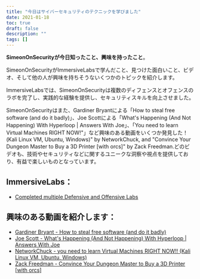 ```yaml
---
title: "今日はサイバーセキュリティのテクニックを学びました"
date: 2021-01-18
toc: true
draft: false
description: ""
tags: []
---
```


**SimeonOnSecurityが今日知ったこと、興味を持ったこと**。

SimeonOnSecurityがImmersiveLabsで学んだこと、見つけた面白いこと、ビデオ、そして他の人が興味を持ちそうないくつかのトピックを紹介します。

ImmersiveLabsでは、SimeonOnSecurityは複数のディフェンスとオフェンスのラボを完了し、実践的な経験を提供し、セキュリティスキルを向上させました。

SimeonOnSecurityはまた、Gardiner Bryantによる「How to steal free software (and do it badly)」、Joe Scottによる「What's Happening (And Not Happening) With Hyperloop | Answers With Joe」、「You need to learn Virtual Machines RIGHT NOW!"」など興味のある動画をいくつか発見した！(Kali Linux VM, Ubuntu, Windows)" by NetworkChuck, and "Convince Your Dungeon Master to Buy a 3D Printer [with orcs]" by Zack Freedman.どのビデオも、技術やセキュリティなどに関するユニークな洞察や視点を提供しており、有益で楽しいものとなっています。

## ImmersiveLabs：
- [Completed multiple Defensive and Offensive Labs](https://www.immersivelabs.com/)

## 興味のある動画を紹介します：
- [Gardiner Bryant - How to steal free software (and do it badly)](https://www.youtube.com/watch?v=7bYpZpTCUFA)
- [Joe Scott - What's Happening (And Not Happening) With Hyperloop | Answers With Joe](https://www.youtube.com/watch?v=23n94m96flc)
- [NetworkChuck - you need to learn Virtual Machines RIGHT NOW!! (Kali Linux VM, Ubuntu, Windows)](https://www.youtube.com/watch?v=wX75Z-4MEoM)
- [Zack Freedman - Convince Your Dungeon Master to Buy a 3D Printer [with orcs]](https://www.youtube.com/watch?v=Lvo61p1UVCQ)